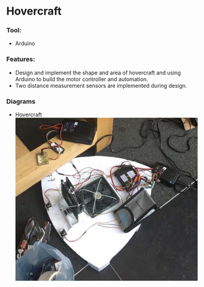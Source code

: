 # Hovercraft

### Tool:
- Arduino

### Features:
- Design and implement the shape and area of hovercraft and using Arduino to build the motor controller and automation. 
- Two distance measurement sensors are implemented during design.

### Diagrams
- Hovercraft
![](https://raw.githubusercontent.com/JAckZ97/Hovercraft/master/Hovercraft.jpg)
